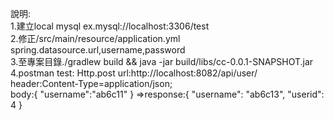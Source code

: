 說明:<br />
1.建立local mysql ex.mysql://localhost:3306/test <br />
2.修正/src/main/resource/application.yml spring.datasource.url,username,password<br />
3.至專案目錄./gradlew build && java -jar build/libs/cc-0.0.1-SNAPSHOT.jar<br />
4.postman test: Http.post url:http://localhost:8082/api/user/ header:Content-Type=application/json; <br />
body:{
	"username":"ab6c11"
  }
=>response:{
    "username": "ab6c13",
    "userid": 4
}
